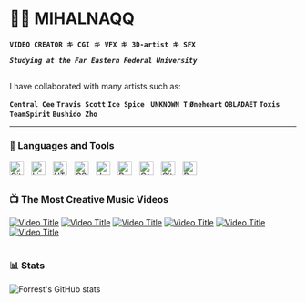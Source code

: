 # 🏄‍♂️ MIHALNAQQ

**`VIDEO CREATOR キ CGI キ VFX キ 3D-artist キ SFX  `**

***`Studying at the Far Eastern Federal University  `***
##
I have collaborated with many artists such as:

**` Central Cee `** **` Travis Scott `** **` Ice Spice `** **` UNKNOWN T`** **` Øneheart `** **` OBLADAET `** **` Toxis `** **` TeamSpirit `** **` Bushido Zho `**

---

### 🧰 Languages and Tools
<img align="left" alt="Git" width="25px" style="padding-right:10px;" src="https://cdn.jsdelivr.net/gh/devicons/devicon/icons/git/git-original.svg" />
<img align="left" alt="Linux" width="25px" style="padding-right:10px;" src="https://cdn.jsdelivr.net/gh/devicons/devicon/icons/linux/linux-original.svg" />
<img align="left" alt="HTML" width="25px" style="padding-right:10px;" src="https://cdn.jsdelivr.net/gh/devicons/devicon/icons/html5/html5-plain.svg" />
<img align="left" alt="CSS" width="25px" style="padding-right:10px;" src="https://cdn.jsdelivr.net/gh/devicons/devicon/icons/css3/css3-plain.svg" />
<img align="left" alt="JavaScript" width="25px" style="padding-right:10px;" src="https://cdn.jsdelivr.net/gh/devicons/devicon/icons/javascript/javascript-plain.svg" />
<img align="left" alt="Python" width="25px" style="padding-right:10px;" src="https://cdn.jsdelivr.net/gh/devicons/devicon/icons/python/python-plain.svg" />
<img align="left" alt="C++" width="25px" style="padding-right:10px;" src="https://cdn.jsdelivr.net/gh/devicons/devicon/icons/cplusplus/cplusplus-line.svg" />
<img align="left" alt="GitHub" width="25px" style="padding-right:10px;" src="https://cdn.jsdelivr.net/gh/devicons/devicon/icons/github/github-original.svg" />
<img align="left" alt="Bash" width="25px" style="padding-right:10px;" src="https://cdn.jsdelivr.net/gh/devicons/devicon/icons/bash/bash-original.svg" />
<br />


#

### 📺 The Most Creative Music Videos

[![Video Title](https://img.youtube.com/vi/JRF_sdTXpGw/0.jpg)](https://www.youtube.com/watch?v=JRF_sdTXpGw)
[![Video Title](https://img.youtube.com/vi/nSHF67v781g/0.jpg)](https://www.youtube.com/watch?v=nSHF67v781g)
[![Video Title](https://img.youtube.com/vi/bavb-bMBVno/0.jpg)](https://www.youtube.com/watch?v=bavb-bMBVno)
[![Video Title](https://img.youtube.com/vi/N2neoYs8niw/0.jpg)](https://www.youtube.com/watch?v=N2neoYs8niw)
[![Video Title](https://img.youtube.com/vi/7E74efrdSyw/0.jpg)](https://www.youtube.com/watch?v=7E74efrdSyw)
[![Video Title](https://img.youtube.com/vi/d_1i4GdDIMg/0.jpg)](https://www.youtube.com/watch?v=d_1i4GdDIMg)


<!-- BEGIN YOUTUBE-CARDS -->

<!-- END YOUTUBE-CARDS -->


#

### 📊 Stats

![Forrest's GitHub stats](https://github-readme-stats.vercel.app/api?username=mihalnaqq&show_icons=true&theme=gruvbox)


